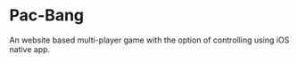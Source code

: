 # Pac-Bang

An website based multi-player game with the option of controlling using iOS native app.
